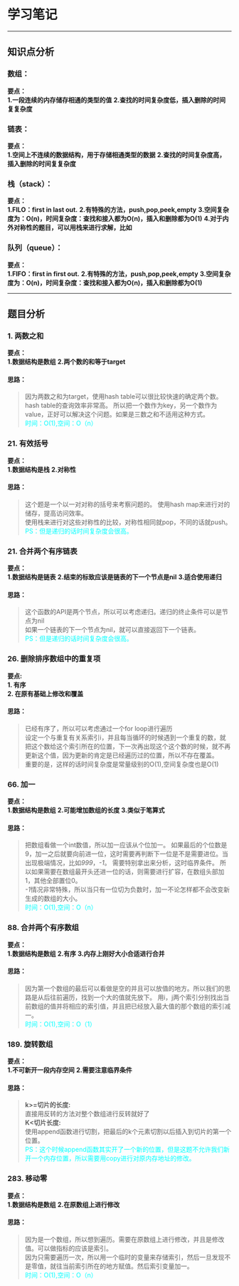 # 学习笔记

---
## 知识点分析

### 数组： 
**要点：**  
**1.一段连续的内存储存相通的类型的值**
**2.查找的时间复杂度低，插入删除的时间复复杂度**

### 链表： 
**要点：**  
**1.空间上不连续的数据结构，用于存储相通类型的数据**
**2.查找的时间复杂度高，插入删除的时间复复杂度**

 
### 栈（stack）： 
**要点：**  
**1.FILO：first in last out.**
**2.有特殊的方法，push,pop,peek,empty**
**3.空间复杂度为：O(n)，时间复杂度：查找和接入都为O(n)，插入和删除都为O(1)**
**4.对于内外对称性的题目，可以用栈来进行求解，比如**

### 队列（queue）： 
**要点：**  
**1.FIFO：first in first out.**
**2.有特殊的方法，push,pop,peek,empty**
**3.空间复杂度为：O(n)，时间复杂度：查找和接入都为O(n)，插入和删除都为O(1)**


---
## 题目分析

### 1. 两数之和

**要点：**  
**1.数据结构是数组**
**2.两个数的和等于target**

#### 思路：
>因为两数之和为target，使用hash table可以很比较快速的确定两个数。  
>hash table的查询效率非常高。 所以把一个数作为key，另一个数作为value，正好可以解决这个问题。如果是三数之和不适用这种方式。  
><font color=#00ffff>时间：O(1),空间：O（n）</font>

### 21. 有效括号

**要点：**  
**1.数据结构是栈**
**2.对称性**

#### 思路：
>这个题是一个以一对对称的括号来考察问题的。
>使用hash map来进行对的储存，提高访问效率。  
>使用栈来进行对这些对称性的比较，对称性相同就pop，不同的话就push。  
><font color=#00ffff>PS：但是递归的话时间复杂度会很高。</font>

### 21. 合并两个有序链表

**要点：**  
**1.数据结构是链表**
**2.结束的标致应该是链表的下一个节点是nil**
**3.适合使用递归**

#### 思路：
>这个函数的API是两个节点，所以可以考虑递归。递归的终止条件可以是节点为nil  
>如果一个链表的下一个节点为nil，就可以直接返回下一个链表。  
><font color=#00ffff>PS：但是递归的话时间复杂度会很高。</font>

### 26. 删除排序数组中的重复项

**要点:**  
**1. 有序**  
**2. 在原有基础上修改和覆盖**

#### 思路：
>已经有序了，所以可以考虑通过一个for loop进行遍历  
>设定一个与重复有关系索引i，并且每当循环的时候遇到一个重复的数，就把这个数给这个索引所在的位置，下一次再出现这个这个数的时候，就不再更新这个值，因为更新的肯定是已经遍历过的位置，所以不存在覆盖。  
>重要的是，这样的话时间复杂度是常量级别的O(1),空间复杂度也是O(1)  

### 66. 加一

**要点：**  
**1.数据结构是数组**
**2.可能增加数组的长度**
**3.类似于笔算式**

#### 思路：
>把数组看做一个int数值，所以加一应该从个位加一。
>如果最后的个位数是9，加一之后就要向前进一位，这时需要再判断下一位是不是需要进位。当出现极端情况，比如*999*，*-1*。 需要特别拿出来分析，这时临界条件。 
>所以如果需要在数组最开头还进一位的话，则需要进行扩容，在数组头部加1，其他全部置位0。   
>*-1*情况非常特殊，所以当只有一位切为负数时，加一不论怎样都不会改变新生成的数组的大小。   
><font color=#00ffff>时间：O(1),空间：O（n）</font>

### 88. 合并两个有序数组

**要点：**  
**1.数据结构是数组**
**2.有序**
**3.内存上刚好大小合适进行合并**

#### 思路：
>因为第一个数组的最后可以看做是空的并且可以放值的地方。所以我们的思路是从后往前遍历，找到一个大的值就先放下。
>用i，j两个索引分别找出当前数组的值并将相应的索引值，并且把已经放入最大值的那个数组的索引减一。  
><font color=#00ffff>时间：O(1),空间：O（1）</font>

### 189. 旋转数组

**要点：**  
**1.不可新开一段内存空间**
**2.需要注意临界条件**

#### 思路：
>**k>=切片的长度:**   
>  直接用反转的方法对整个数组进行反转就好了  
>**K<切片长度:**  
>使用append函数进行切割，把最后的k个元素切割以后插入到切片的第一个位置。  
><font color=#00ffff>PS：这个时候append函数其实开了一个新的位置，但是这题不允许我们新开一个内存位置，所以需要用copy进行对原内存地址的修改。</font>

### 283. 移动零

**要点：**  
**1.数据结构是数组**
**2.在原数组上进行修改**

#### 思路：
>因为是一个数组，所以想到遍历。需要在原数组上进行修改，并且是修改值。可以做指标的应该是索引。  
>因为只需要遍历一次，所以用一个临时的变量来存储索引，然后一旦发现不是零值，就往当前索引所在的地方赋值。然后索引变量加一。  
><font color=#00ffff>时间：O(1),空间：O（n）</font>

